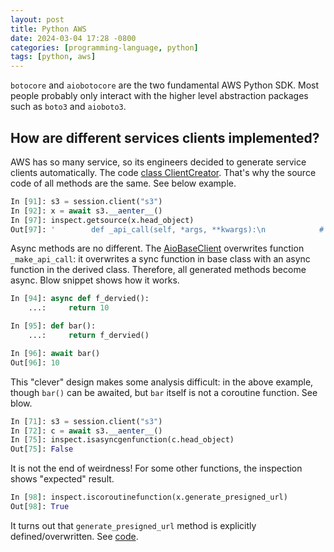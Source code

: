 ```yaml
---
layout: post
title: Python AWS
date: 2024-03-04 17:28 -0800
categories: [programming-language, python]
tags: [python, aws]
---
```


`botocore` and `aiobotocore` are the two fundamental AWS Python SDK. Most
people probably only interact with the higher level abstraction packages such
as `boto3` and `aioboto3`.

## How are different services clients implemented?

AWS has so many service, so its engineers decided to generate service clients
automatically. The code
[class ClientCreator](https://github.com/boto/botocore/blob/b9cd50770a279147d26ddbad8be48c67802d5bdb/botocore/client.py#L541).
That's why the source code of all methods are the same. See below example.

```python
In [91]: s3 = session.client("s3")
In [92]: x = await s3.__aenter__()
In [97]: inspect.getsource(x.head_object)
Out[97]: '        def _api_call(self, *args, **kwargs):\n            # We\'re accepting *args so that we can give a more helpful\n            # error message than TypeError: _api_call takes exactly\n            # 1 argument.\n            if args:\n                raise TypeError(\n                    f"{py_operation_name}() only accepts keyword arguments."\n                )\n            # The "self" in this scope is referring to the BaseClient.\n            return self._make_api_call(operation_name, kwargs)\n'
```

Async methods are no different. The
[AioBaseClient](https://github.com/aio-libs/aiobotocore/blob/e8a3b8e03dbf010ad2cddd751dfdf759a7df0780/aiobotocore/client.py#L324C15-L324C29)
overwrites function `_make_api_call`: it overwrites a sync function in base
class with an async function in the derived class. Therefore, all generated
methods become async. Blow snippet shows how it works.

```python
In [94]: async def f_dervied():
    ...:     return 10

In [95]: def bar():
    ...:     return f_dervied()

In [96]: await bar()
Out[96]: 10
```

This "clever" design makes some analysis difficult: in the above example,
though `bar()` can be awaited, but `bar` itself is not a coroutine function.
See blow.

```python
In [71]: s3 = session.client("s3")
In [72]: c = await s3.__aenter__()
In [75]: inspect.isasyncgenfunction(c.head_object)
Out[75]: False
```

It is not the end of weirdness! For some other functions, the inspection shows
"expected" result.

```python
In [98]: inspect.iscoroutinefunction(x.generate_presigned_url)
Out[98]: True
```

It turns out that `generate_presigned_url` method is explicitly
defined/overwritten. See
[code](https://github.com/aio-libs/aiobotocore/blob/e8a3b8e03dbf010ad2cddd751dfdf759a7df0780/aiobotocore/signers.py#L172).
